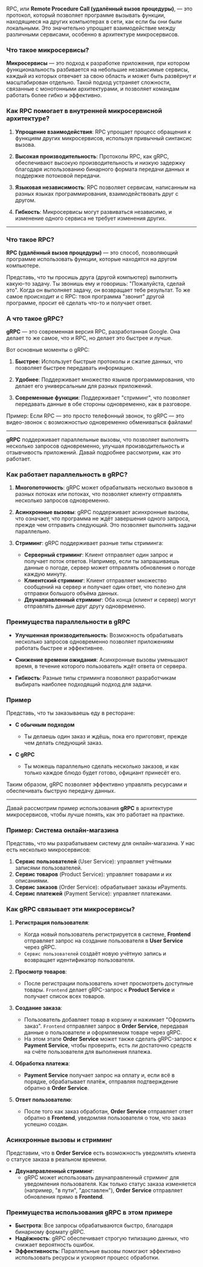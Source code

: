 RPC, или **Remote Procedure Call (удалённый вызов процедуры)**, — это протокол, который позволяет программе вызывать функции, находящиеся на других компьютерах в сети, как если бы они были локальными. Это значительно упрощает взаимодействие между различными сервисами, особенно в архитектуре микросервисов.

### Что такое микросервисы?

**Микросервисы** — это подход к разработке приложения, при котором функциональность разбивается на небольшие независимые сервисы, каждый из которых отвечает за свою область и может быть развёрнут и масштабирован отдельно. Такой подход устраняет сложности, связанные с монотонными архитектурами, и позволяет командам работать более гибко и эффективно.

### Как RPC помогает в внутренней микросервисной архитектуре?

1. **Упрощение взаимодействия**: RPC упрощает процесс обращения к функциям других микросервисов, используя привычный синтаксис вызова.

2. **Высокая производительность**: Протоколы RPC, как gRPC, обеспечивают высокую производительность и низкую задержку благодаря использованию бинарного формата передачи данных и поддержке потоковой передачи.

3. **Языковая независимость**: RPC позволяет сервисам, написанным на разных языках программирования, взаимодействовать друг с другом.

4. **Гибкость**: Микросервисы могут развиваться независимо, и изменение одного сервиса не требует изменения других.

___________________________


### Что такое RPC?

**RPC (удалённый вызов процедуры)** — это способ, позволяющий программе использовать функции, которые находятся на другом компьютере. 

Представь, что ты просишь друга (другой компьютер) выполнить какую-то задачу. Ты звонишь ему и говоришь: "Пожалуйста, сделай это". Когда он выполняет задачу, он возвращает тебе результат. То же самое происходит и с RPC: твоя программа "звонит" другой программе, просит её сделать что-то и получает ответ.

### А что такое gRPC?

**gRPC** — это современная версия RPC, разработанная Google. Она делает то же самое, что и RPC, но делает это быстрее и лучше. 

Вот основные моменты о gRPC:

1. **Быстрее**: Использует быстрые протоколы и сжатие данных, что позволяет быстрее передавать информацию.
  
2. **Удобнее**: Поддерживает множество языков программирования, что делает его универсальным для разных приложений.

3. **Современные функции**: Поддерживает "стриминг", что позволяет передавать данные в обе стороны одновременно, как в разговоре.

Пример: Если RPC — это просто телефонный звонок, то gRPC — это видео-звонок с возможностью одновременно обмениваться файлами!

_____________________________________________________
**gRPC** поддерживает параллельные вызовы, что позволяет выполнять несколько запросов одновременно, улучшая производительность и отзывчивость приложений. Давай подробнее рассмотрим, как это работает.

### Как работает параллельность в gRPC?

1. **Многопоточность**: gRPC может обрабатывать несколько вызовов в разных потоках или потоках, что позволяет клиенту отправлять несколько запросов одновременно.

2. **Асинхронные вызовы**: gRPC поддерживает асинхронные вызовы, что означает, что программа не ждёт завершения одного запроса, прежде чем отправить следующий. Это позволяет выполнять задачи параллельно.

3. **Стриминг**: gRPC поддерживает разные типы стриминга:
   - **Серверный стриминг**: Клиент отправляет один запрос и получает поток ответов. Например, если ты запрашиваешь данные о погоде, сервер может отправлять обновления о погоде каждую минуту.
   - **Клиентский стриминг**: Клиент отправляет множество сообщений на сервер и получает один ответ, что полезно для отправки большого объёма данных.
   - **Двунаправленный стриминг**: Оба конца (клиент и сервер) могут отправлять данные друг другу одновременно.

### Преимущества параллельности в gRPC

- **Улучшенная производительность**: Возможность обрабатывать несколько запросов одновременно позволяет приложениям работать быстрее и эффективнее.

- **Снижение времени ожидания**: Асинхронные вызовы уменьшают время, в течение которого пользователь ждёт ответа от сервера.

- **Гибкость**: Разные типы стриминга позволяют разработчикам выбирать наиболее подходящий подход для задачи.

### Пример

Представь, что ты заказываешь еду в ресторане:

- **С обычным подходом**
  - Ты делаешь один заказ и ждёшь, пока его приготовят, прежде чем делать следующий заказ.

- **С gRPC**
  - Ты можешь параллельно сделать несколько заказов, и как только каждое блюдо будет готово, официант принесёт его.

Таким образом, gRPC позволяет эффективно управлять ресурсами и обеспечивать быструю передачу данных.
_____________________________________

Давай рассмотрим пример использования **gRPC** в архитектуре микросервисов, чтобы лучше понять, как это работает на практике.

### Пример: Система онлайн-магазина

Представь, что мы разрабатываем систему для онлайн-магазина. У нас есть несколько микросервисов:

1. **Сервис пользователей** (User Service): управляет учётными записями пользователей.
2. **Сервис товаров** (Product Service): управляет товарами и их описаниями.
3. **Сервис заказов** (Order Service): обрабатывает заказы иPayments.
4. **Сервис платежей** (Payment Service): управляет платежами.

### Как gRPC связывает эти микросервисы?

1. **Регистрация пользователя**:
   - Когда новый пользователь регистрируется в системе, **Frontend** отправляет запрос на создание пользователя в **User Service** через gRPC. 
   - `Сервис пользователей` создаёт новую учётную запись и возвращает идентификатор пользователя.

2. **Просмотр товаров**:
   - После регистрации пользователь хочет просмотреть доступные товары. `Frontend` делает gRPC-запрос к **Product Service** и получает список всех товаров.

3. **Создание заказа**:
   - Пользователь добавляет товар в корзину и нажимает "Оформить заказ". `Frontend` отправляет запрос в **Order Service**, передавая данные о пользователе и оформляемом товаре через gRPC.
   - На этом этапе **Order Service** может также сделать gRPC-запрос к **Payment Service**, чтобы проверить, есть ли достаточно средств на счёте пользователя для выполнения платежа.

4. **Обработка платежа**:
   - **Payment Service** получает запрос на оплату и, если всё в порядке, обрабатывает платёж, отправляя подтверждение обратно в **Order Service**.

5. **Ответ пользователю**:
   - После того как заказ обработан, **Order Service** отправляет ответ обратно в **Frontend**, уведомляя пользователя о том, что заказ успешно создан.

### Асинхронные вызовы и стриминг

Представим, что в **Order Service** есть возможность уведомлять клиента о статусе заказа в реальном времени. 

- **Двунаправленный стриминг**:
  - gRPC может использовать двунаправленный стриминг для уведомления пользователя. Как только статус заказа изменяется (например, "в пути", "доставлен"), **Order Service** отправляет обновления прямо в **Frontend**.

### Преимущества использования gRPC в этом примере

- **Быстрота**: Все запросы обрабатываются быстро, благодаря бинарному формату gRPC.
- **Надёжность**: gRPC обеспечивает строгую типизацию данных, что снижает вероятность ошибок.
- **Эффективность**: Параллельные вызовы помогают эффективно использовать ресурсы и ускоряют процесс обработки.


